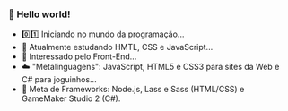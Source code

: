 ### 🖖 Hello world!

- 0️⃣1️⃣ Iniciando no mundo da programação...
- 🧠 Atualmente estudando HMTL, CSS e JavaScript...
- 🔋 Interessado pelo Front-End...
- ☁️ "Metalinguagens": JavaScript, HTML5 e CSS3 para sites da Web e C# para joguinhos...
- 🔧 Meta de Frameworks: Node.js, Lass e Sass (HTML/CSS) e GameMaker Studio 2 (C#).
